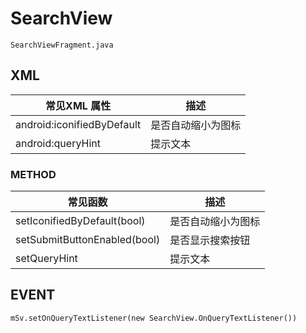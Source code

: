 # SearchView

`SearchViewFragment.java`

## XML 
常见XML 属性|描述
---|---
android:iconifiedByDefault|是否自动缩小为图标
android:queryHint|提示文本

### METHOD

常见函数|描述
---|---
setIconifiedByDefault(bool)|是否自动缩小为图标
setSubmitButtonEnabled(bool)|是否显示搜索按钮
setQueryHint|提示文本

## EVENT
```
mSv.setOnQueryTextListener(new SearchView.OnQueryTextListener())
```
